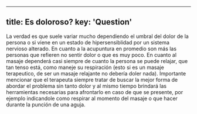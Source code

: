 
---
title: Es doloroso?
key: 'Question'
---
La verdad es que suele variar mucho dependiendo el umbral del dolor de la persona o si viene en un estado de hipersensiblidad por un sistema nervioso alterado. En cuanto a la acupuntura en promedio son más las personas que refieren no sentir dolor o que es muy poco. En cuanto al masaje dependerá casi siempre de cuanto la persona se puede relajar, que tan tenso está, como maneje su respiración (esto si es un masaje terapeutico, de ser un masaje relajante no debería doler nada).
Importante mencionar que el terapeuta siempre tratar de buscar la mejor forma de abordar el problema sin tanto dolor y al mismo tiempo brindará las herramientas necesarias para afrontarlo en caso de que se presente, por ejemplo indicandole como respirar al momento del masaje o que hacer durante la punción de una aguja.
